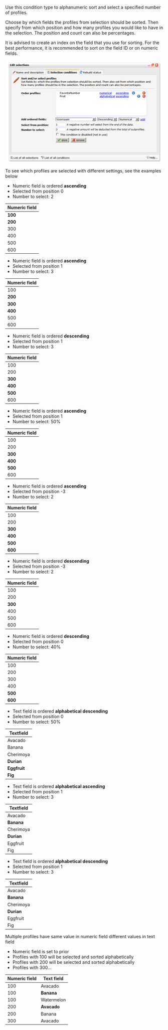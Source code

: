 Use this condition type to alphanumeric sort and select a specified
number of profiles.

Choose by which fields the profiles from selection should be sorted.
Then specify from which position and how many profiles you would like to
have in the selection. The position and count can also be percentages.

It is advised to create an index on the field that you use for sorting.
For the best performance, it is recommended to sort on the field ID or
on numeric fields.

![](images/soritiongselecting.png)

To see which profiles are selected with different settings, see the
examples below

-   Numeric field is ordered **ascending**
-   Selected from position 0
-   Number to select: 2

| Numeric field |
|---------------|
| **100**       |
| **200**       |
| 300           |
| 400           |
| 500           |
| 600           |

-   Numeric field is ordered **ascending**
-   Selected from position 1
-   Number to select: 3

| Numeric field |
|---------------|
| 100           |
| **200**       |
| **300**       |
| **400**       |
| 500           |
| 600           |

-   Numeric field is ordered **descending**
-   Selected from position 1
-   Number to select: 3

| Numeric field |
|---------------|
| 100           |
| 200           |
| **300**       |
| **400**       |
| **500**       |
| 600           |

-   Numeric field is ordered **ascending**
-   Selected from position 1
-   Number to select: 50%

| Numeric field |
|---------------|
| 100           |
| 200           |
| **300**       |
| **400**       |
| **500**       |
| 600           |

-   Numeric field is ordered **ascending**
-   Selected from position -3
-   Number to select: 2

| Numeric field |
|---------------|
| 100           |
| 200           |
| **300**       |
| **400**       |
| **500**       |
| **600**       |

-   Numeric field is ordered **descending**
-   Selected from position -3
-   Number to select: 2

| Numeric field |
|---------------|
| 100           |
| 200           |
| **300**       |
| 400           |
| 500           |
| 600           |

-   Numeric field is ordered **descending**
-   Selected from position 0
-   Number to select: 40%

| Numeric field |
|---------------|
| 100           |
| 200           |
| 300           |
| 400           |
| **500**       |
| **600**       |

-   Text field is ordered **alphabetical descending**
-   Selected from position 0
-   Number to select: 50%

| Textfield    |
|--------------|
| Avacado      |
| Banana       |
| Cherimoya    |
| **Durian**   |
| **Eggfruit** |
| **Fig**      |

-   Text field is ordered **alphabetical ascending**
-   Selected from position 1
-   Number to select: 3

| Textfield  |
|------------|
| Avacado    |
| **Banana** |
| Cherimoya  |
| **Durian** |
| Eggfruit   |
| Fig        |

-   Text field is ordered **alphabetical descending**
-   Selected from position 1
-   Number to select: 3

| Textfield  |
|------------|
| Avacado    |
| **Banana** |
| Cherimoya  |
| **Durian** |
| Eggfruit   |
| Fig        | 

Multiple profiles have same value in numeric field different values in
text field

-   Numeric field is set to prior
-   Profiles with 100 will be selected and sorted alphabetically
-   Profiles with 200 will be selected and sorted alphabetically
-   Profiles with 300...

| Numeric field | Text field  |
|---------------|-------------|
| 100           | Avacado     |
| 100           | **Banana**  |
| 100           | Watermelon  |
| 200           | **Avacado** |
| 200           | Banana      |
| 300           | Avacado     |
